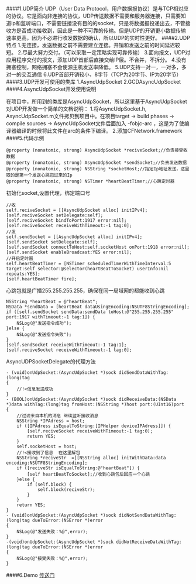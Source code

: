 ####1.UDP简介
UDP（User Data Protocol，用户数据报协议）是与TCP相对应的协议。它是面向非连接的协议，UDP传送数据不需要和服务器连接，只需要知道ip和监听端口，不需要链接没有目的的socket，只是将数据报投递出去，不管接收方是否成功接收到，因此是一种不可靠的传输。但是UDP的开销更小数据传输速率更高，因为不必进行收发数据的确认，所以UDP的实时性更好。
####2.UDP特点
1.无连接，发送数据之前不需要建立连接。开销和发送之前的时间延迟较短。 2.尽最大努力交付。（可以采取一定策略实现可靠传输） 3.面向报文，UDP对应用程序交付的报文，添加UDP首部后直接交给IP层。不合并，不拆分。 4.没有拥塞控制，网络拥塞不会使源主机发送率降低。 5.UDP支持一对一，一对多，多对一的交互通信 6.UDP首部开销较小，8字节（TCP为20字节、IP为20字节）
####3.UDP开发可使用的类库
1.AsyncUdpSocket
2.GCDAsyncUdpSocket
####4.AsyncUdpSocket开发使用说明

在项目中，所用到的类库是AsyncUdpSocket，所以这里基于AsyncUdpSocket对UDP开发做一个简单的文档说明：
1.将AsyncUdpSocket.h, AsyncUdpSocket.m文件拷贝到项目中。在项目target -> build phases -> compile sources -> AsyncUdpSocket文件后面加入 -fobjc-arc ，这是为了使编译器编译的时候将此文件在arc的条件下编译。
2.添加CFNetwork.framework
####5.代码示例
````
@property (nonatomic, strong) AsyncUdpSocket *reciveSocket;//负责接受收数据
@property (nonatomic, strong) AsyncUdpSocket *sendSocket;//负责发送数据
@property (nonatomic, strong) NSString *socketHost;//指定Ip地址发送，这里取的是第一个发送心跳包过来的Ip
@property (nonatomic, strong) NSTimer *heartBeatTimer;//心跳定时器
````
初始化socket,设置代理，绑定端口号
````
//收
self.reciveSocket = [[AsyncUdpSocket alloc] initIPv4];
[self.reciveSocket setDelegate:self];
[self.reciveSocket bindToPort:1917 error:nil];
[self.reciveSocket receiveWithTimeout:-1 tag:0];
//发
self.sendSocket = [[AsyncUdpSocket alloc] initIPv4];
[self.sendSocket setDelegate:self];
[self.sendSocket connectToHost:self.socketHost onPort:1918 error:nil];
[self.sendSocket enableBroadcast:YES error:nil];
//开启定时器
self.heartBeatTimer = [NSTimer scheduledTimerWithTimeInterval:5 target:self selector:@selector(heartBeatToSocket) userInfo:nil repeats:YES];
[self.heartBeatTimer fire];
````
心跳包就是广播255.255.255.255，确保在同一局域网的都能收到心跳
````
NSString *heartBeat = @"heartBeat";
NSData *sendData = [heartBeat dataUsingEncoding:NSUTF8StringEncoding];
if ([self.sendSocket sendData:sendData toHost:@"255.255.255.255" port:1917 withTimeout:-1 tag:1]) {
    NSLog(@"发送指令成功");
}else {
    NSLog(@"发送指令失败"); 
}
[self.sendSocket receiveWithTimeout:-1 tag:1]; 
[self.reciveSocket receiveWithTimeout:-1 tag:0];
````
AsyncUDPSocketDelegate的代理方法
````
- (void)onUdpSocket:(AsyncUdpSocket *)sock didSendDataWithTag:(long)tag
{
    //!<信息发送成功
}
- (BOOL)onUdpSocket:(AsyncUdpSocket *)sock didReceiveData:(NSData *)data withTag:(long)tag fromHost:(NSString *)host port:(UInt16)port
{
    //过滤来自本机的消息 继续监听接收消息
    NSString *IPAdress = host;
    if ([IPAdress isEqualToString:[IPHelper deviceIPAdress]]) {
        [self.reciveSocket receiveWithTimeout:-1 tag:0];
        return YES;
    }
    self.socketHost = host;
    //!<接收到了信息  在这里解包
    NSString *reciveStr  =[[NSString alloc] initWithData:data encoding:NSUTF8StringEncoding];
    if ([reciveStr isEqualToString:@"heartBeat"]) {
        [self heartBeatToSocket];//收到心跳包后回应一个心跳
    }else {
        if (self.block) {
            self.block(reciveStr);
        }
    }
    return YES;
}
- (void)onUdpSocket:(AsyncUdpSocket *)sock didNotSendDataWithTag:(long)tag dueToError:(NSError *)error
{
    NSLog(@"发送失败：%@",error);
}
-(void)onUdpSocket:(AsyncUdpSocket *)sock didNotReceiveDataWithTag:(long)tag dueToError:(NSError *)error
{
    NSLog(@"接受失败：%@",error);
}
````
####6.Demo
[传送门](https://github.com/DQXSY/UdpSocketDemo.git)
